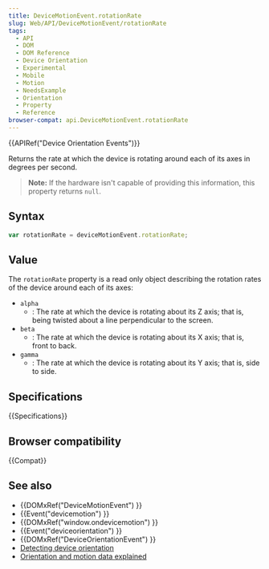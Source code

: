 ```yaml
---
title: DeviceMotionEvent.rotationRate
slug: Web/API/DeviceMotionEvent/rotationRate
tags:
  - API
  - DOM
  - DOM Reference
  - Device Orientation
  - Experimental
  - Mobile
  - Motion
  - NeedsExample
  - Orientation
  - Property
  - Reference
browser-compat: api.DeviceMotionEvent.rotationRate
---
```

{{APIRef("Device Orientation Events")}}

Returns the rate at which the device is rotating around each of its axes in degrees per
second.

> **Note:** If the hardware isn't capable of providing this
> information, this property returns `null`.

## Syntax

```js
var rotationRate = deviceMotionEvent.rotationRate;
```

## Value

The `rotationRate` property is a read only object describing the rotation
rates of the device around each of its axes:

- `alpha`
  - : The rate at which the device is rotating about its Z axis; that is, being twisted
    about a line perpendicular to the screen.
- `beta`
  - : The rate at which the device is rotating about its X axis; that is, front to back.
- `gamma`
  - : The rate at which the device is rotating about its Y axis; that is, side to side.

## Specifications

{{Specifications}}

## Browser compatibility

{{Compat}}

## See also

- {{DOMxRef("DeviceMotionEvent") }}
- {{Event("devicemotion") }}
- {{DOMxRef("window.ondevicemotion") }}
- {{Event("deviceorientation") }}
- {{DOMxRef("DeviceOrientationEvent") }}
- [Detecting device
  orientation](/en-US/docs/Web/API/Detecting_device_orientation)
- [Orientation and motion data
  explained](/en-US/docs/Web/Guide/Events/Orientation_and_motion_data_explained "Orientation and motion data explained")
